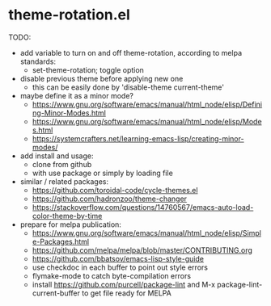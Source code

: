 # theme-rotation.el

TODO:
- add variable to turn on and off theme-rotation, according to melpa standards:
  - set-theme-rotation; toggle option
- disable previous theme before applying new one
  - this can be easily done by 'disable-theme current-theme'
- maybe define it as a minor mode?
  - https://www.gnu.org/software/emacs/manual/html_node/elisp/Defining-Minor-Modes.html
  - https://www.gnu.org/software/emacs/manual/html_node/elisp/Modes.html
  - https://systemcrafters.net/learning-emacs-lisp/creating-minor-modes/
- add install and usage:
  - clone from github
  - with use package or simply by loading file
- similar / related packages: 
  - https://github.com/toroidal-code/cycle-themes.el
  - https://github.com/hadronzoo/theme-changer
  - https://stackoverflow.com/questions/14760567/emacs-auto-load-color-theme-by-time
- prepare for melpa publication:
  - https://www.gnu.org/software/emacs/manual/html_node/elisp/Simple-Packages.html
  - https://github.com/melpa/melpa/blob/master/CONTRIBUTING.org
  - https://github.com/bbatsov/emacs-lisp-style-guide
  - use checkdoc in each buffer to point out style errors
  - flymake-mode to catch byte-compilation errors
  - install https://github.com/purcell/package-lint and M-x package-lint-current-buffer to get file ready for MELPA